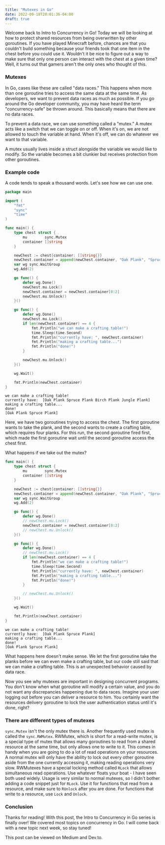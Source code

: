```yaml
---
title: "Mutexes in Go"
date: 2022-09-18T20:01:36-04:00
draft: true
---
```


Welcome back to Intro to Concurrency in Go! Today we will be looking at how to protect shared resources from being overwritten by other goroutines. If you have played Minecraft before, chances are that you couldn't build something because your friends took that one item in the chest before you could use it. Wouldn't it be nice to figure out a way to make sure that only one person can interact with the chest at a given time? Well, it turns out that gamers aren't the only ones who thought of this.

### Mutexes

In Go, cases like these are called "data races." This happens when more than one goroutine tries to access the same data at the same time. As developers, we want to prevent data races as much as possible. If you go around the Go developer community, you may have heard the term "concurrency-safe" be thrown around. This basically means that there are no data races.

To prevent a data race, we can use something called a "mutex." A mutex acts like a switch that we can toggle on or off. When it's on, we are not allowed to touch the variable at hand. When it's off, we can do whatever we want to that variable.

A mutex usually lives inside a struct alongside the variable we would like to modify. So the variable becomes a bit clunkier but receives protection from other goroutines.

### Example code

A code tends to speak a thousand words. Let's see how we can use one.

```go
package main

import (
	"fmt"
	"sync"
	"time"
)

func main() {
	type chest struct {
		mu        sync.Mutex
		container []string
	}

	newChest := chest{container: []string{}}
	newChest.container = append(newChest.container, "Oak Plank", "Spruce Plank", "Birch Plank", "Jungle Plank")
	var wg sync.WaitGroup
	wg.Add(2)

	go func() {
		defer wg.Done()
		newChest.mu.Lock()
		newChest.container = newChest.container[0:2]
		newChest.mu.Unlock()
	}()

	go func() {
		defer wg.Done()
		newChest.mu.Lock()
		if len(newChest.container) == 4 {
			fmt.Println("we can make a crafting table!")
			time.Sleep(time.Second)
			fmt.Println("currently have: ", newChest.container)
			fmt.Println("making a crafting table...")
			fmt.Println("done!")
		}

		newChest.mu.Unlock()
	}()

	wg.Wait()

	fmt.Println(newChest.container)
}
```

```
we can make a crafting table!
currently have:  [Oak Plank Spruce Plank Birch Plank Jungle Plank]
making a crafting table...
done!
[Oak Plank Spruce Plank]
```

Here, we have two goroutines trying to access the chest. The first goroutine wants to take the plank, and the second wants to create a crafting table, which requires four planks. For this run, the second goroutine fired first, which made the first goroutine wait until the second goroutine access the chest first.

What happens if we take out the mutex?

```go
func main() {
	type chest struct {
		mu        sync.Mutex
		container []string
	}

	newChest := chest{container: []string{}}
	newChest.container = append(newChest.container, "Oak Plank", "Spruce Plank", "Birch Plank", "Jungle Plank")
	var wg sync.WaitGroup
	wg.Add(2)

	go func() {
		defer wg.Done()
		// newChest.mu.Lock()
		newChest.container = newChest.container[0:2]
		// newChest.mu.Unlock()
	}()

	go func() {
		defer wg.Done()
		// newChest.mu.Lock()
		if len(newChest.container) == 4 {
			fmt.Println("we can make a crafting table!")
			time.Sleep(time.Second)
			fmt.Println("currently have: ", newChest.container)
			fmt.Println("making a crafting table...")
			fmt.Println("done!")
		}

		// newChest.mu.Unlock()
	}()

	wg.Wait()

	fmt.Println(newChest.container)
}

```

```
we can make a crafting table!
currently have:  [Oak Plank Spruce Plank]
making a crafting table...
done!
[Oak Plank Spruce Plank]
```

What happens here doesn't make sense. We let the first goroutine take the planks before we can even make a crafting table, but our code still said that we can make a crafting table. This is an unexpected behavior caused by data race.

Now you see why mutexes are important in designing concurrent programs. You don't know when what goroutine will modify a certain value, and you do not want any discrepancies happening due to data races. Imagine your user logging out before you can deliver a resource to him. You certainly want the resources delivery goroutine to lock the user authentication status until it's done, right?

### There are different types of mutexes

`sync.Mutex` isn't the only mutex there is. Another frequently used mutex is called the `sync.RWMutex`. RWMutex, which is short for a read-write mutex, is a special type of mutex that allows many goroutines to read from a shared resource at the same time, but only allows one to write to it. This comes in handy when you are going to do a lot of read operations on your resources. A normal mutex will only have the ability to lock out every other goroutine aside from the one currently accessing it, making reading operations very slow. RWMutexes have a special locking method called `RLock` that allows simultaneous read operations. Use whatever floats your boat - I have seen both used widely. Usage is very similar to normal mutexes, so I didn't bother adding a code snippet just for `RLock`. Use it for functions that read from a resource, and make sure to `RUnlock` after you are done. For functions that write to a resource, use `Lock` and `Unlock`.

### Conclusion

Thanks for reading! With this post, the Intro to Concurrency in Go series is finally over! We covered most topics on concurrency in Go. I will come back with a new topic next week, so stay tuned!

This post can be viewed on Medium and Dev.to.
